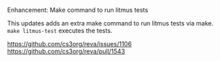 Enhancement: Make command to run litmus tests

This updates adds an extra make command to run litmus tests via make. `make litmus-test` executes the tests.

https://github.com/cs3org/reva/issues/1106
https://github.com/cs3org/reva/pull/1543